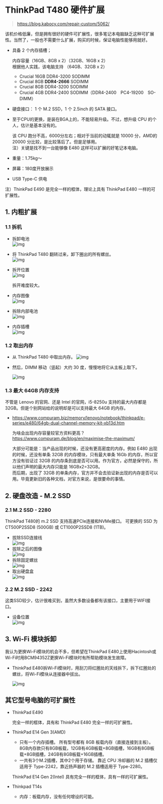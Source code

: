 # ThinkPad T480 硬件扩展

> https://blog.kabocy.com/repair-custom/5062/

该机价格低廉，但是拥有很好的硬件可扩展性，很多笔记本电脑缺乏这种可扩展性。当然了，一般也不需要什么扩展，购买的时候，保证电脑性能够用就好。

- 具备 2 个内存插槽；

  内存容量（16GB、8GB x 2）（32GB、16GB x 2）  
  根据他人实践，该电脑支持 （64GB、32GB x 2）  

  - Crucial 16GB DDR4-3200 SODIMM
  - Crucial 8GB **DDR4-2666** SODIMM
  - Crucial 8GB DDR4-3200 SODIMM
  - Crucial 4GB DDR4-2400 SODIMM（DDR4-2400　PC4-19200　SO-DIMM）

- 硬盘接口： 1 个 M.2 SSD，1 个 2.5inch 的 SATA 接口。

- 至于CPU的更换，是装在BGA上的，不能轻易升级。不过，想升级 CPU 的个人，估计是基本没有的。

  该 CPU 跑分不高，6000分左右；相对于当前的动辄就是 10000 分，AMD的 20000 分比较，是比较落后了。但是足够用。  
  注）关键是找不到一台能够像 E480 这样可以扩展的好笔记本电脑。

- 重量：1.75kg～

- 屏幕：180度开放展示

- USB Type-C 供电

注）ThinkPad E490 是完全一样的框体，理论上具有 ThinkPad E480 一样的可扩展性。

## 1. 内粗扩展

### 1.1 拆机

- 拆卸电池  
  ![img](https://i0.wp.com/object-storage.tyo1.conoha.io/v1/nc_87e0d0f3f9904537b1d6cf637a61937a/blog/2023-09-Image_20230927_111309_411.jpg?resize=750%2C562&ssl=1)

- 将 ThinkPad T480 翻转过来，卸下圈出的所有螺丝。  
  ![img](https://i0.wp.com/object-storage.tyo1.conoha.io/v1/nc_87e0d0f3f9904537b1d6cf637a61937a/blog/2023-09-T4804-1024x768.jpg?resize=750%2C563&ssl=1)
  
- 拆开位置  
    ![img](https://i0.wp.com/object-storage.tyo1.conoha.io/v1/nc_87e0d0f3f9904537b1d6cf637a61937a/blog/2023-09-T4806-1024x768.jpg?resize=750%2C563&ssl=1)

  拆开难度较大。

- 内存图像  
  ![img](https://i0.wp.com/object-storage.tyo1.conoha.io/v1/nc_87e0d0f3f9904537b1d6cf637a61937a/blog/2023-09-T4807-1024x768.jpg?resize=750%2C563&ssl=1)
  
- 拆除内部电池  
  ![img](https://i0.wp.com/object-storage.tyo1.conoha.io/v1/nc_87e0d0f3f9904537b1d6cf637a61937a/blog/2023-09-T4808-1024x768.png?resize=750%2C563&ssl=1)
  
- 内存插槽  
![img](https://i0.wp.com/object-storage.tyo1.conoha.io/v1/nc_87e0d0f3f9904537b1d6cf637a61937a/blog/2023-09-T4809.jpg?resize=750%2C562&ssl=1)



### 1.2 取出内存

- 从 ThinkPad T480 中取出内存。
  ![img](https://i0.wp.com/object-storage.tyo1.conoha.io/v1/nc_87e0d0f3f9904537b1d6cf637a61937a/blog/2023-09-T48015.jpg?resize=750%2C485&ssl=1)
  
- 然后，DIMM 移动（竖起）大约 30 度，慢慢地将它从主板上取下。

  ![img](https://i0.wp.com/object-storage.tyo1.conoha.io/v1/nc_87e0d0f3f9904537b1d6cf637a61937a/blog/2023-09-T48015.jpg?resize=750%2C485&ssl=1)

### 1.3 最大 64GB 内存支持

不管是 Lenovo 的官网、还是 Intel 的官网，i5-8250u 支持的最大内存都是 32GB。但是个别网站给的说明却是可以支持最大 64GB 的内存。

- https://www.compuram.biz/memory/lenovo/notebook/thinkpad/e-series/e480/64gb-dual-channel-memory-kit-xb13d.htm

  为啥会出现内存容量较官方资料更高？
  https://www.compuram.de/blog/en/maximise-the-maximum/

  大部分可能是：当产品出现的时候，还没有更高密度的内存。例如 E480 出现的时候，还没有单条 32GB 的内存模块，只有最大单条 16Gb 的内存，所以官方没有验证过 32GB 的内存条到底是否可以用。作为官方，必然是保守的，所以他们声明的最大内存只能是 16GBx2=32GB。  
  而后期，出现了 32GB 的单条内存，官方并不会去验证新出现的内存是否可以用。毕竟更新旧的各种文档，对官方来说，是很要命的事情。

## 2. 硬盘改造 - M.2 SSD

### 2.1 M.2 SSD - 2280

ThinkPad T480的 m.2 SSD 支持高速PCIe连接和NVMe接口。
可更换的 SSD 为 CT500P2SSD8 (500GB) 或 CT1000P2SSD8 (1TB)。

- 拔除SSD连接线  
![img](https://i0.wp.com/object-storage.tyo1.conoha.io/v1/nc_87e0d0f3f9904537b1d6cf637a61937a/blog/2023-09-T48013-1024x768.jpg?resize=750%2C563&ssl=1)
- 拔除之后的图像  
  ![img](https://i0.wp.com/object-storage.tyo1.conoha.io/v1/nc_87e0d0f3f9904537b1d6cf637a61937a/blog/2023-09-T48014-1024x768.jpg?resize=750%2C563&ssl=1)
- 拆除固定螺丝  
  ![img](https://i0.wp.com/object-storage.tyo1.conoha.io/v1/nc_87e0d0f3f9904537b1d6cf637a61937a/blog/2023-09-T48016-1.jpg?resize=750%2C562&ssl=1)
- 取出硬盘盒  
  ![img](https://i0.wp.com/object-storage.tyo1.conoha.io/v1/nc_87e0d0f3f9904537b1d6cf637a61937a/blog/2023-09-T48019.jpg?resize=750%2C562&ssl=1)

### 2.2 M.2 SSD - 2242

这类SSD较少，估计很难买到，虽然大多数设备都有该接口，主要用于WIFI接口。

- 设备位置  
  ![img](https://i0.wp.com/object-storage.tyo1.conoha.io/v1/nc_87e0d0f3f9904537b1d6cf637a61937a/blog/2023-09-T4807-1.jpg?resize=750%2C562&ssl=1)

## 3. Wi-Fi 模块拆卸

我认为更换Wi-Fi模块的机会不多，但希望在ThinkPad E480上使用Hacintosh或Wi-Fi时用BCM94352Z更换Wi-Fi模块时有所帮助模块发生故障。

- ThinkPad E480拆Wi-Fi模块时，用刮刀将红圈处的天线拆下，拆下红圈处的螺丝，将Wi-Fi模块从连接器中拔出。

  ![img](https://blog.kabocy.com/wp-dir/wp-content/uploads/2020/11/IMG_4917_R-1024x683.png)



## 其它型号电脑的可扩展性

- ThinkPad E490

  完全一样的框体，具有和 ThinkPad E480 完全一样的可扩展性。

- ThinkPad E14 Gen 3(AMD)

  - 只有一个内存插槽。 所有型号都有 8GB 板载内存（直接连接到主板）。 8GB内存款只有8GB板载，12GB有4GB板载+8GB插槽，16GB有8GB板载+8GB插槽，24GB有8GB板载+16GB插槽。
  - 一共有3个M.2插槽，其中2个用于存储。 靠近 CPU 冷却器的 M.2 插槽仅适用于 Type-2242，靠近扬声器的 M.2 插槽适用于 Type-2280。

  ThinkPad E14 Gen 2(Intel) 具有完全一样的框体，具有一样的可扩展性。
  
- Thinkpad T14s

  - 内存：板载内存，没有任何增设的可能。